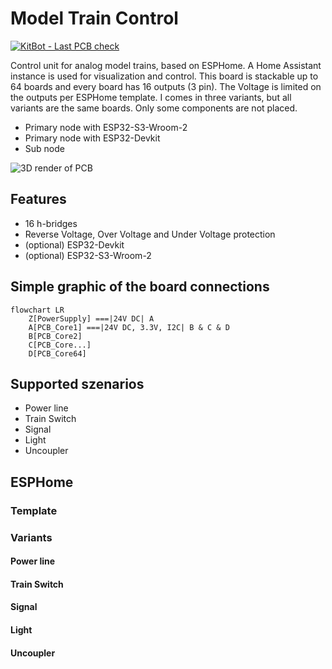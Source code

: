 # Model Train Control

[![KitBot - Last PCB check](https://github.com/fanningert/kicad_model_train_control/actions/workflows/fabrication_check.yaml/badge.svg?branch=main)](https://github.com/fanningert/kicad_model_train_control/actions/workflows/fabrication_check.yaml)

Control unit for analog model trains, based on ESPHome. A Home Assistant instance is used for visualization and control. This board is stackable up to 64 boards and every board has 16 outputs (3 pin). The Voltage is limited on the outputs per ESPHome template.
I comes in three variants, but all variants are the same boards. Only some components are not placed.

* Primary node with ESP32-S3-Wroom-2
* Primary node with ESP32-Devkit
* Sub node

![3D render of PCB](./doc/asset/pcb-3d.png)

## Features

* 16 h-bridges
* Reverse Voltage, Over Voltage and Under Voltage protection
* (optional) ESP32-Devkit
* (optional) ESP32-S3-Wroom-2

## Simple graphic of the board connections

```mermaid
flowchart LR
    Z[PowerSupply] ===|24V DC| A
    A[PCB_Core1] ===|24V DC, 3.3V, I2C| B & C & D
    B[PCB_Core2]
    C[PCB_Core...]
    D[PCB_Core64]
```

## Supported szenarios

- Power line
- Train Switch
- Signal
- Light
- Uncoupler

## ESPHome

### Template

### Variants

#### Power line

#### Train Switch

#### Signal

#### Light

#### Uncoupler

